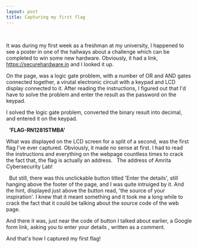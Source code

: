 ```yaml
---
layout: post 
title: Capturing my first flag
---
```

&nbsp;

It was during my first week as a freshman at my university, I happened to see a poster in one of the hallways about a challenge which can be completed to win some new hardware. Obviously, it had a link, <https://securehardware.in> and I looked it up.
&nbsp;

On the page, was a logic gate problem, with a number of OR and AND gates connected together, a virutal electronic circuit with a keypad and LCD display connected to it. After reading the instructions, I figured out that I'd have to solve the problem and enter the result as the password on the keypad.
&nbsp;

I solved the logic gate problem, converted the binary result into decimal, and entered it on the keypad.

&nbsp;
**'FLAG-RN1281STMBA'**

What was displayed on the LCD screen for a split of a second, was the first flag I've ever captured. Obviously, it made no sense at first. I had to read the instructions and everything on the webpage countless times to crack the fact that, the flag is actually an address. &nbsp;
The address of Amrita Cybersecurity Lab!

&nbsp;
But still, there was this unclickable button titled 'Enter the details', still hanging above the footer of the page, and I was quite intruiged by it. And the hint, displayed just above the button read, 'the source of your inspiration'.
I knew that it meant something and it took me a long while to crack the fact that it could be talking about the source code of the web page.
&nbsp;

And there it was, just near the code of button I talked about earlier, a Google form link, asking you to enter your details , written as a comment.
&nbsp;

And that's how I captured my first flag!




